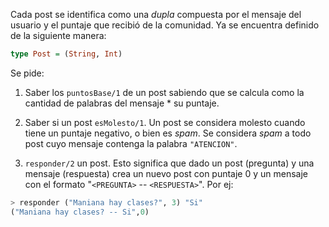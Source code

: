 Cada post se identifica como una _dupla_ compuesta por el mensaje del usuario y el puntaje que recibió de la comunidad. Ya se encuentra definido de la siguiente manera:

```Haskell
type Post = (String, Int)
```

Se pide:

1. Saber los `puntosBase/1` de un post sabiendo que se calcula como la cantidad de palabras del mensaje * su puntaje.

2. Saber si un post `esMolesto/1`. Un post se considera molesto cuando tiene un puntaje negativo, o bien es _spam_. Se considera _spam_ a todo post cuyo mensaje contenga la palabra `"ATENCION"`.

3. `responder/2` un post. Esto significa que dado un post (pregunta) y una mensaje (respuesta) crea un nuevo post con puntaje 0 y un mensaje con el formato "`<PREGUNTA>` -- `<RESPUESTA>`". Por ej:

```Haskell
> responder ("Maniana hay clases?", 3) "Si"
("Maniana hay clases? -- Si",0)
```